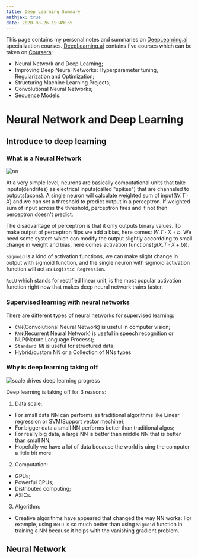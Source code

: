```yaml
---
title: Deep Learning Summary
mathjax: true
date: 2020-08-26 19:49:55
---
```


This page contains my personal notes and summaries on [DeepLearning.ai](https://deeplearning.ai) specialization courses. [DeepLearning.ai](https://deeplearning.ai) contains five courses which can be taken on [Coursera](https://www.coursera.org/specializations/deep-learning):
- Neural Network and Deep Learning;
- Improving Deep Neural Networks: Hyperparameter tuning, Regularization and Optimization;
- Structuring Machine Learning Projects;
- Convolutional Neural Networks;
- Sequence Models.
<!-- more -->
# Neural Network and Deep Learning
## Introduce to deep learning
### What is a Neural Network
![nn](https://scx1.b-cdn.net/csz/news/800/2018/2-whyareneuron.jpg)

At a very simple level, neurons are basically computational units that take inputs(dendrites) as electrical inputs(called "spikes") that are channeled to outputs(axons). A single neuron will calculate weighted sum of input($W.T \cdot X$) and we can set a threshold to predict output in a perceptron. If weighted sum of input across the threshold, perceptron fires and if not then perceptron doesn't predict.

The disadvantage of perceptron is that it only outputs binary values. To make output of perceptron flips we add a bias, here comes: $W.T \cdot X + b$. We need some system which can modify the output slightly accordding to small change in weight and bias, here comes activation functions($g(X.T \cdot X + b)$).

`Sigmoid` is a kind of activation functions, we can make slight change in output with sigmoid function, and the single neuron with sigmoid activation function will act as `Logistic Regression`.

`ReLU` which stands for rectified linear unit, is the most popular activation function right now that makes deep neural network trains faster.

### Supervised learning with neural networks
There are different types of neural networks for supervised learning:
- `CNN`(Convolutional Neural Network) is useful in computer vision;
- `RNN`(Recurrent Neural Network) is useful in speech recognition or NLP(Nature Language Process);
- `Standard NN` is useful for structured data;
- Hybrid/custom NN or a Collection of NNs types

### Why is deep learning taking off
![scale drives deep learning progress](/images/2020/deep_learning/scale_drive_deep_learning_progress.png)

Deep learning is taking off for 3 reasons:
1. Data scale:
 - For small data NN can performs as traditional algorithms like Linear regression or SVM(Support vector mechine);
 - For bigger data a small NN performs better than traditional algos;
 - For really big data, a large NN is better than middle NN that is better than small NN;
 - Hopefully we have a lot of data because the world is uing the computer a little bit more.
2. Computation:
 - GPUs;
 - Powerful CPUs;
 - Distributed computing;
 - ASICs.
3. Algorithm:
 - Creative algorithms have appeared that changed the way NN works: For example, using `ReLU` is so much better than using `Sigmoid` function in training a NN because it helps with the vanishing gradient problem.




## Neural Network

